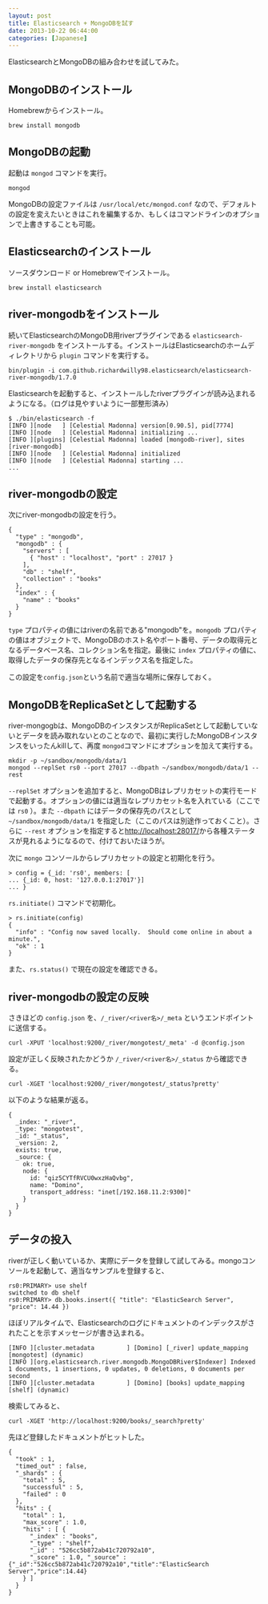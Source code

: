 ```yaml
---
layout: post
title: Elasticsearch + MongoDBを試す
date: 2013-10-22 06:44:00
categories: [Japanese]
---
```


ElasticsearchとMongoDBの組み合わせを試してみた。

## MongoDBのインストール

Homebrewからインストール。

    brew install mongodb

## MongoDBの起動

起動は `mongod` コマンドを実行。

    mongod

MongoDBの設定ファイルは `/usr/local/etc/mongod.conf` なので、デフォルトの設定を変えたいときはこれを編集するか、もしくはコマンドラインのオプションで上書きすることも可能。

## Elasticsearchのインストール

ソースダウンロード or Homebrewでインストール。

    brew install elasticsearch

## river-mongodbをインストール

続いてElasticsearchのMongoDB用riverプラグインである `elasticsearch-river-mongodb` をインストールする。インストールはElasticsearchのホームディレクトリから `plugin` コマンドを実行する。

    bin/plugin -i com.github.richardwilly98.elasticsearch/elasticsearch-river-mongodb/1.7.0

Elasticsearchを起動すると、インストールしたriverプラグインが読み込まれるようになる。（ログは見やすいように一部整形済み）

    $ ./bin/elasticsearch -f
    [INFO ][node   ] [Celestial Madonna] version[0.90.5], pid[7774]
    [INFO ][node   ] [Celestial Madonna] initializing ...
    [INFO ][plugins] [Celestial Madonna] loaded [mongodb-river], sites [river-mongodb]
    [INFO ][node   ] [Celestial Madonna] initialized
    [INFO ][node   ] [Celestial Madonna] starting ...
    ...

## river-mongodbの設定

次にriver-mongodbの設定を行う。

    {
      "type" : "mongodb",
      "mongodb" : {
        "servers" : [
          { "host" : "localhost", "port" : 27017 }
        ],
        "db" : "shelf",
        "collection" : "books"
      },
      "index" : {
        "name" : "books"
      }
    }

`type` プロパティの値にはriverの名前である"mongodb"を。`mongodb` プロパティの値はオブジェクトで、MongoDBのホスト名やポート番号、データの取得元となるデータベース名、コレクション名を指定。最後に `index` プロパティの値に、取得したデータの保存先となるインデックス名を指定した。

この設定を`config.json`という名前で適当な場所に保存しておく。

## MongoDBをReplicaSetとして起動する

river-mongogbは、MongoDBのインスタンスがReplicaSetとして起動していないとデータを読み取れないとのことなので、最初に実行したMongoDBインスタンスをいったんkillして、再度 `mongod`コマンドにオプションを加えて実行する。

    mkdir -p ~/sandbox/mongodb/data/1
    mongod --replSet rs0 --port 27017 --dbpath ~/sandbox/mongodb/data/1 --rest

`--replSet` オプションを追加すると、MongoDBはレプリカセットの実行モードで起動する。オプションの値には適当なレプリカセット名を入れている（ここでは `rs0` ）。また `--dbpath` にはデータの保存先のパスとして `~/sandbox/mongodb/data/1` を指定した（ここのパスは別途作っておくこと）。さらに `--rest` オプションを指定すると[http://localhost:28017/](http://localhost:28017/)から各種ステータスが見れるようになるので、付けておいたほうが。

次に `mongo` コンソールからレプリカセットの設定と初期化を行う。

    > config = {_id: 'rs0', members: [
    ... {_id: 0, host: '127.0.0.1:27017'}]
    ... }

`rs.initiate()` コマンドで初期化。

    > rs.initiate(config)
    {
      "info" : "Config now saved locally.  Should come online in about a minute.",
      "ok" : 1
    }

また、`rs.status()` で現在の設定を確認できる。

## river-mongodbの設定の反映

さきほどの `config.json` を、`/_river/<river名>/_meta` というエンドポイントに送信する。

    curl -XPUT 'localhost:9200/_river/mongotest/_meta' -d @config.json

設定が正しく反映されたかどうか `/_river/<river名>/_status` から確認できる。

    curl -XGET 'localhost:9200/_river/mongotest/_status?pretty'

以下のような結果が返る。

    {
      _index: "_river",
      _type: "mongotest",
      _id: "_status",
      _version: 2,
      exists: true,
      _source: {
        ok: true,
        node: {
          id: "qiz5CYTfRVCU0wxzHaQvbg",
          name: "Domino",
          transport_address: "inet[/192.168.11.2:9300]"
        }
      }
    }

## データの投入

riverが正しく動いているか、実際にデータを登録して試してみる。mongoコンソールを起動して、適当なサンプルを登録すると、

    rs0:PRIMARY> use shelf
    switched to db shelf
    rs0:PRIMARY> db.books.insert({ "title": "ElasticSearch Server", "price": 14.44 })

ほぼリアルタイムで、Elasticsearchのログにドキュメントのインデックスがされたことを示すメッセージが書き込まれる。

    [INFO ][cluster.metadata         ] [Domino] [_river] update_mapping [mongotest] (dynamic)
    [INFO ][org.elasticsearch.river.mongodb.MongoDBRiver$Indexer] Indexed 1 documents, 1 insertions, 0 updates, 0 deletions, 0 documents per second
    [INFO ][cluster.metadata         ] [Domino] [books] update_mapping [shelf] (dynamic)

検索してみると、

    curl -XGET 'http://localhost:9200/books/_search?pretty'

先ほど登録したドキュメントがヒットした。

    {
      "took" : 1,
      "timed_out" : false,
      "_shards" : {
        "total" : 5,
        "successful" : 5,
        "failed" : 0
      },
      "hits" : {
        "total" : 1,
        "max_score" : 1.0,
        "hits" : [ {
          "_index" : "books",
          "_type" : "shelf",
          "_id" : "526cc5b872ab41c720792a10",
          "_score" : 1.0, "_source" : {"_id":"526cc5b872ab41c720792a10","title":"ElasticSearch Server","price":14.44}
        } ]
      }
    }